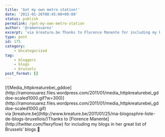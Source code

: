 ```yaml
---
title: 'Got my own metro station!'
date: '2011-01-26T08:45:00+00:00'
status: publish
permalink: /got-my-own-metro-station
author: '@ramonsuarez'
excerpt: 'via kreature.be Thanks to Florence Manente for including my blogs in her great list of Brussels'' blogs :)'
type: post
id: 175
category:
    - Uncategorized
tag:
    - bloggers
    - blogs
    - brussels
post_format: []
---
```

<div class="p_embed p_image_embed">[![Media_httpkreaturebei_gddoe](http://ramonsuarez.files.wordpress.com/2011/01/media_httpkreaturebei_gddoe-scaled1000.gif?w=300)](http://ramonsuarez.files.wordpress.com/2011/01/media_httpkreaturebei_gddoe-scaled1000.gif)</div>via [kreature.be](http://www.kreature.be/2011/01/25/ma-blogosphre-liste-de-blogs-bruxellois/)</div>Thanks to [Florence Manente](http://twitter.com/flexyflow) for including my blogs in her great list of Brussels’ blogs 🙂

</div>